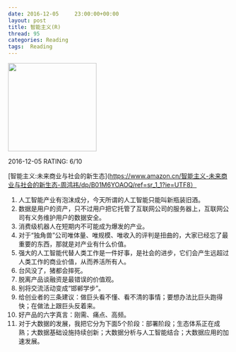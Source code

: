 ```yaml
---
date: 2016-12-05	 23:00:00+00:00
layout: post
title: 智能主义(R)
thread: 95
categories: Reading
tags:  Reading
---
```


<img src="https://images-cn.ssl-images-amazon.com/images/I/615kUiAMzqL.jpg" width="200" />

2016-12-05 RATING: 6/10

[智能主义:未来商业与社会的新生态](https://www.amazon.cn/智能主义-未来商业与社会的新生态-周鸿祎/dp/B01M6YOAOQ/ref=sr_1_1?ie=UTF8）

1. 人工智能产业有泡沫成分，今天所谓的人工智能只能叫新瓶装旧酒。
2. 数据是用户的资产，只不过用户把它托管了互联网公司的服务器上，互联网公司有义务维护用户的数据安全。
3. 消费级机器人在短期内不可能成为爆发的产业。
4. 对于“独角兽”公司唯体量、唯规模、唯收入的评判是扭曲的，大家已经忘了最重要的东西，那就是对产业有什么价值。
5. 强大的人工智能代替人类工作是一件好事，是社会的进步，它们会产生远超过人类工作的商业价值，从而养活所有人。
6. 台风没了，猪都会摔死。
7. 脱离产品谈融资是最错误的价值观。
8. 别将交流活动变成“邯郸学步”。
9. 给创业者的三条建议：做巨头看不懂、看不清的事情；要想办法比巨头跑得快；在做法上跟巨头反着来。
10. 好产品的六字真言：刚需、痛点、高频。
11. 对于大数据的发展，我把它分为下面5个阶段：部署阶段；生态体系正在成熟；大数据基础设施持续创新；大数据分析与人工智能结合；大数据应用的加速发展。